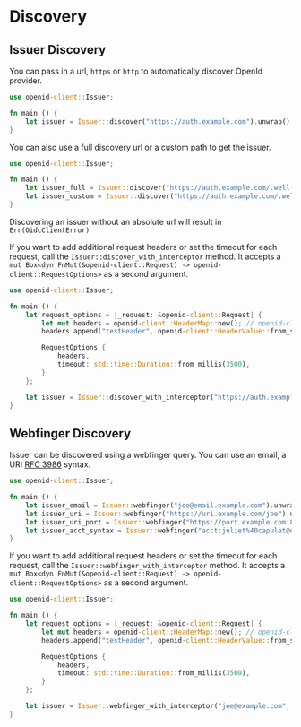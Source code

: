 # Discovery

## Issuer Discovery

You can pass in a url, `https` or `http` to automatically discover OpenId provider.

```rust
use openid-client::Issuer;

fn main () {
    let issuer = Issuer::discover("https://auth.example.com").unwrap();
}
```

You can also use a full discovery url or a custom path to get the issuer.

```rust
use openid-client::Issuer;

fn main () {
    let issuer_full = Issuer::discover("https://auth.example.com/.well-known/openid-configuration").unwrap();
    let issuer_custom = Issuer::discover("https://auth.example.com/.well-known/openid-configuration").unwrap();
}
```

Discovering an issuer without an absolute url will result in `Err(OidcClientError)`

If you want to add additional request headers or set the timeout for each request, call the `Issuer::discover_with_interceptor` method. It accepts a `mut Box<dyn FnMut(&openid-client::Request) -> openid-client::RequestOptions>` as a second argument.

```rust
use openid-client::Issuer;

fn main () {
    let request_options = |_request: &openid-client::Request| {
        let mut headers = openid-client::HeaderMap::new(); // openid-client::HeaderMap is a re-export from reqwest crate
        headers.append("testHeader", openid-client::HeaderValue::from_static("testHeaderValue")); // openid-client::HeaderValue is a re-export from reqwest crate

        RequestOptions {
            headers,
            timeout: std::time::Duration::from_millis(3500),
        }
    };

    let issuer = Issuer::discover_with_interceptor("https://auth.example.com", Box::new(request_options)).unwrap();
}
```

## Webfinger Discovery

Issuer can be discovered using a webfinger query. You can use an email, a URI [RFC 3986](https://www.ietf.org/rfc/rfc3986.txt) syntax.

```rust
use openid-client::Issuer;

fn main () {
    let issuer_email = Issuer::webfinger("joe@email.example.com").unwrap();
    let issuer_uri = Issuer::webfinger("https://uri.example.com/joe").unwrap();
    let issuer_uri_port = Issuer::webfinger("https://port.example.com:8080").unwrap();
    let issuer_acct_syntax = Issuer::webfinger("acct:juliet%40capulet@example.com").unwrap();
}
```

If you want to add additional request headers or set the timeout for each request, call the `Issuer::webfinger_with_interceptor` method. It accepts a `mut Box<dyn FnMut(&openid-client::Request) -> openid-client::RequestOptions>` as a second argument.

```rust
use openid-client::Issuer;

fn main () {
    let request_options = |_request: &openid-client::Request| {
        let mut headers = openid-client::HeaderMap::new(); // openid-client::HeaderMap is a re-export from reqwest crate
        headers.append("testHeader", openid-client::HeaderValue::from_static("testHeaderValue")); // openid-client::HeaderValue is a re-export from reqwest crate

        RequestOptions {
            headers,
            timeout: std::time::Duration::from_millis(3500),
        }
    };

    let issuer = Issuer::webfinger_with_interceptor("joe@example.com", Box::new(request_options)).unwrap();
}
```
